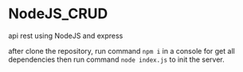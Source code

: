 # NodeJS_CRUD
api rest using NodeJS and express

after clone the repository, run command `npm i` in a console for get all dependencies
then run command `node index.js` to init the server.
